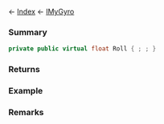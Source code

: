 ← [Index](Api-Index) ← [IMyGyro](Sandbox.ModAPI.Ingame.IMyGyro)

### Summary

```csharp
private public virtual float Roll { ; ; }
```

### Returns

### Example

### Remarks

